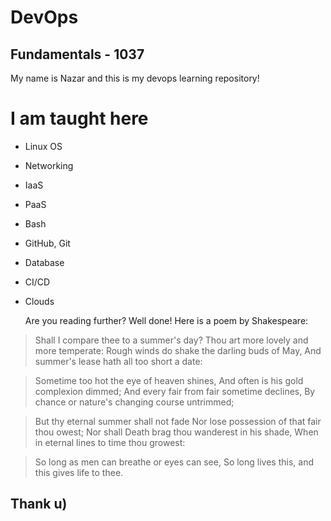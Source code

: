 # DevOps
## Fundamentals - 1037
My name is Nazar and this is my devops learning repository!
# I am taught here
- Linux OS
- Networking
- IaaS
- PaaS
- Bash
- GitHub, Git
- Database
- CI/CD
- Clouds

  Are you reading further? Well done! Here is a poem by Shakespeare:

> Shall I compare thee to a summer's day?
> Thou art more lovely and more temperate:
> Rough winds do shake the darling buds of May,
> And summer's lease hath all too short a date:

> Sometime too hot the eye of heaven shines,
> And often is his gold complexion dimmed;
> And every fair from fair sometime declines,
> By chance or nature's changing course untrimmed;

> But thy eternal summer shall not fade
> Nor lose possession of that fair thou owest;
> Nor shall Death brag thou wanderest in his shade,
> When in eternal lines to time thou growest:

> So long as men can breathe or eyes can see,
> So long lives this, and this gives life to thee.


## Thank u)

